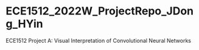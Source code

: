 # ECE1512_2022W_ProjectRepo_JDong_HYin
ECE1512 Project A: Visual Interpretation of Convolutional Neural Networks
